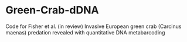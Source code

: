 # Green-Crab-dDNA
Code for Fisher et al. (in review) Invasive European green crab (Carcinus maenas) predation revealed with quantitative DNA metabarcoding
